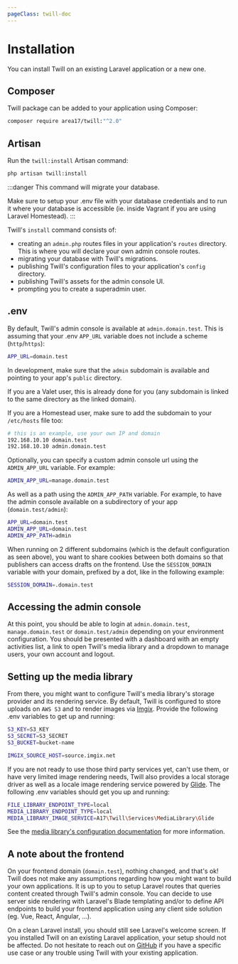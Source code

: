 ```yaml
---
pageClass: twill-doc
---
```


# Installation

You can install Twill on an existing Laravel application or a new one.

## Composer

Twill package can be added to your application using Composer:

```bash
composer require area17/twill:"^2.0"
```

## Artisan

Run the `twill:install` Artisan command: 

```bash
php artisan twill:install
```

:::danger
This command will migrate your database. 

Make sure to setup your .env file with your database credentials and to run it where your database is accessible (ie. inside Vagrant if you are using Laravel Homestead).
:::

Twill's `install` command consists of:
- creating an `admin.php` routes files in your application's `routes` directory. This is where you will declare your own admin console routes.
- migrating your database with Twill's migrations.
- publishing Twill's configuration files to your application's `config` directory.
- publishing Twill's assets for the admin console UI.
- prompting you to create a superadmin user.

## .env

By default, Twill's admin console is available at `admin.domain.test`. This is assuming that your .env `APP_URL` variable does not include a scheme (`http`/`https`):

```bash
APP_URL=domain.test
```

In development, make sure that the `admin` subdomain is available and pointing to your app's `public` directory. 

If you are a Valet user, this is already done for you (any subdomain is linked to the same directory as the linked domain). 

If you are a Homestead user, make sure to add the subdomain to your `/etc/hosts` file too:

```bash
# this is an example, use your own IP and domain
192.168.10.10 domain.test
192.168.10.10 admin.domain.test
```

Optionally, you can specify a custom admin console url using the `ADMIN_APP_URL` variable. For example:

```bash
ADMIN_APP_URL=manage.domain.test
```

As well as a path using the `ADMIN_APP_PATH` variable. For example, to have the admin console available on a subdirectory of your app (`domain.test/admin`):

```bash
APP_URL=domain.test
ADMIN_APP_URL=domain.test
ADMIN_APP_PATH=admin
```

When running on 2 different subdomains (which is the default configuration as seen above), you  want to share cookies between both domains so that publishers can access drafts on the frontend. Use the `SESSION_DOMAIN` variable with your domain, prefixed by a dot, like in the following example:

```bash
SESSION_DOMAIN=.domain.test
```

## Accessing the admin console

At this point, you should be able to login at `admin.domain.test`, `manage.domain.test` or `domain.test/admin` depending on your environment configuration. You should be presented with a dashboard with an empty activities list, a link to open Twill's media library and a dropdown to manage users, your own account and logout.

## Setting up the media library

From there, you might want to configure Twill's media library's storage provider and its rendering service. By default, Twill is configured to store uploads on `AWS S3` and to render images via [Imgix](https://imgix.com). Provide the following .env variables to get up and running:

```bash
S3_KEY=S3_KEY
S3_SECRET=S3_SECRET
S3_BUCKET=bucket-name

IMGIX_SOURCE_HOST=source.imgix.net
```

If you are not ready to use those third party services yet, can't use them, or have very limited image rendering needs, Twill also provides a local storage driver as well as a locale image rendering service powered by [Glide](https://glide.thephpleague.com/). The following .env variables should get you up and running:

```bash
FILE_LIBRARY_ENDPOINT_TYPE=local
MEDIA_LIBRARY_ENDPOINT_TYPE=local
MEDIA_LIBRARY_IMAGE_SERVICE=A17\Twill\Services\MediaLibrary\Glide
```

See the [media library's configuration documentation](/media-library/) for more information.

## A note about the frontend

On your frontend domain (`domain.test`), nothing changed, and that's ok! Twill does not make any assumptions regarding how you might want to build your own applications. It is up to you to setup Laravel routes that queries content created through Twill's admin console. You can decide to use server side rendering with Laravel's Blade templating and/or to define API endpoints to build your frontend application using any client side solution (eg. Vue, React, Angular, ...).

On a clean Laravel install, you should still see Laravel's welcome screen. If you installed Twill on an existing Laravel application, your setup should not be affected. Do not hesitate to reach out on [GitHub](https://github.com/area17/twill/issues) if you have a specific use case or any trouble using Twill with your existing application.
